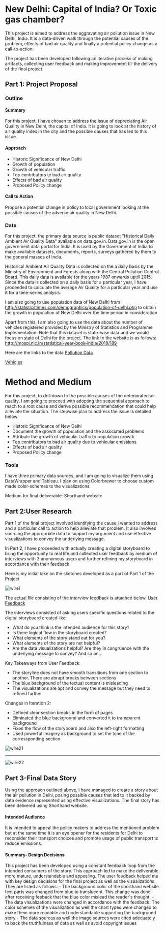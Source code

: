 <h1>New Delhi: Capital of India? Or Toxic gas chamber?</h1>
This project is aimed to address the aggravating air pollution issue in New Delhi, India. It is a data-driven walk through the potential causes of the problem, effects of bad air quality and finally a potential policy change as a call-to-action.

The project has been developed following an iterative process of making artifacts, collecting user feedback and making improvement till the delivery of the final project. 

<h2>Part 1: Project Proposal</h2>

<h3>Outline</h3>
<h4> Summary </h4>
For this project, I have chosen to address the issue of depreciating Air Quality in New Delhi, the capital of India. It is going to look at the history of air quality index in the city and the possible causes that has led to this issue. 

<h4>Approach</h4>

- Historic Significance of New Delhi
- Growth of population 
- Growth of vehicular traffic
- Top contributors to bad air quality
- Effects of bad air quality
- Proposed Policy change

<h4> Call to Action </h4>
Propose a potential change in policy to local government looking at the possible causes of the adverse air quality in New Delhi.

<h3>Data</h3>
For this project, the primary data source is public dataset "Historical Daily Ambient Air Quality Data" available on data.gov.in.
Data.gov.in is the open government data portal for India. It is used by the Government of India to make available datasets, documents, reports, surveys gathered by them to the general masses of India.

Historical Ambient Air Quality Data is collected on the a daily basis by the Ministry of Environment and Forests along with the Central Pollution Control Board. This daily data is available for the years 1987 onwards uptill 2015. Since the data is collected on a daily basis for a particular year, I have proceeded to calculate the average Air Quality for a particular year and use it for a time-series analysis.

I am also going to use population data of New Delhi from http://statisticstimes.com/demographics/population-of-delhi.php to obtain the growth in population of New Delhi over the time period in consideration

Apart from this, I am also going to use the data about the number of vehicles registered provided by the Ministry of Statistics and Programme Implementation. Note that this dataset is state-wise data and we would focus on state of Delhi for the project. The link to the website is as follows: http://mospi.nic.in/statistical-year-book-india/2018/189

Here are the links to the data
[Pollution Data](https://raw.githubusercontent.com/mkgada/TellingStoriesWithData/master/AirPollution.xlsx)

[Vehicles](https://raw.githubusercontent.com/mkgada/TellingStoriesWithData/master/NoVehicles.xlsx)

# Method and Medium
For this project, to drill down to the possible causes of the deteriorated air quality, I am going to proceed with adopting the sequential approach to reach to a root cause and derive possible recommendation that could help alleviate the situation.
The stepwise plan to address the issue is detailed below:

- Historic Significance of New Delhi
- Document the growth of population and the associated problems 
- Attribute the growth of vehicular traffic to population growth
- Top contributors to bad air quality due to vehicular emissions
- Effects of bad air quality 
- Proposed Policy change

<h3>Tools</h3>
I have three primary data sources, and I am going to visualize them using DataWrapper and Tableau. I plan on using Colorbrewer to choose custom made color-schemes to the visualizations.

Medium for final deliverable: Shorthand website

<h2> Part 2:User Research</h2>
Part 1 of the final project involved identifying the cause I wanted to address and a particular call to action to help alleviate that problem. It also involved sourcing the appropriate data to support my argument and use effective visualizations to convey the underlying message.

In Part 2, I have proceeded with actually creating a digital storyboard to bring the opportunity to real life and collected user feedback by medium of interviews with 3 anonymous users and further refining my storyboard in accordance with their feedback.

Here is my initial take on the sketches developed as a part of Part 1 of the Project

![wire1](https://raw.githubusercontent.com/mkgada/TellingStoriesWithData/master/Wireframes1.jpg)

The actual file consisting of the interview feedback is attached below.
[User Feedback](https://github.com/mkgada/TellingStoriesWithData/blob/master/User%20Feedback.xlsx?raw=true)

The interviews consisted of asking users specific questions related to the digital storyboard created like:

- What do you think is the intended audience for this story?
- Is there logical flow in the storyboard created? 
- What elements of the story stand out for you?
- What elements of the story are not helpful?
- Are the data visualizations helpful? Are they in congruence with the underlying message to convey?
And so on...


Key Takeaways from User Feedback:
- The storyline does not have smooth transitions from one section to another. There are abrupt breaks between sections
- The blue background of the textual content is misleading 
- The visualizations are apt and convey the message but they need to refined further

Changes in Iteration 2:
- Defined clear section breaks in the form of pages
- Eliminated the blue background and converted it to transparent background
- Fixed the flow of the storyboard and also the left-right formatting
- Used powerful imagery as background to set the tone of the corressponding section

![wire21](https://raw.githubusercontent.com/mkgada/TellingStoriesWithData/master/Wireframe_v2_1.png)



________________________________________________________________________________________________________________________________________





![wire22](https://raw.githubusercontent.com/mkgada/TellingStoriesWithData/master/Wireframe_v2_2.png)


<h2>Part 3-Final Data Story</h2>
Using the approach outlined above, I have managed to create a story about the air pollution in Delhi, posing possible causes that led to it backed by data evidence represented using effective visualizations.
The final story has been delivered using Shorthand website. 

<h4> Intended Audience </h4>
It is intended to appeal the policy makers to address the mentioned problem but at the same time it is an eye opener for the residents for Delhi to reconsider their transport choices and promote usage of public transport to reduce emissions.

<h4> Summary- Design Decisions </h4>
This project has been developed using a constant feedback loop from the intended consumers of the story. This approach led to make the deliverable more mature, understandable and appealing. The user feedback helped me with key design decisions for the final project as well as the visualizations. They are listed as follows:
- The background color of the shorthand website text parts was changed from blue to translucent. This change was done after receiving feeback that the blue color mislead the reader's thought.
- The data visualizations were changed in accordance with the feedback. The color schemes of the visualization as well the chart types were changed to make them more readable and understandable supporting the background story
- The data sources as well the image sources were cited adequately to back the truthfulness of data as well as avoid copyright issues
